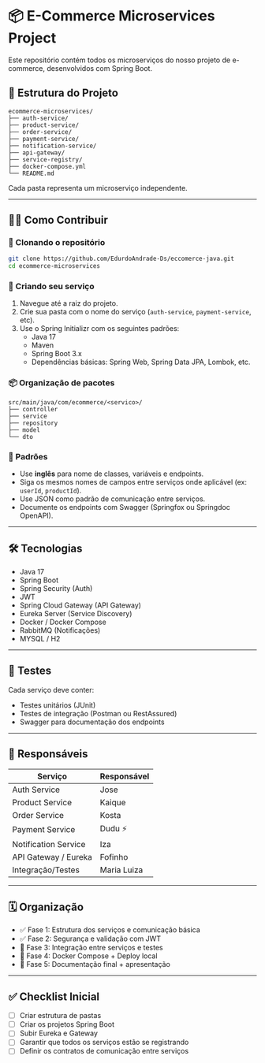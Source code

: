 # 📦 E-Commerce Microservices Project

Este repositório contém todos os microserviços do nosso projeto de e-commerce, desenvolvidos com Spring Boot.

## 🚧 Estrutura do Projeto

```
ecommerce-microservices/
├── auth-service/
├── product-service/
├── order-service/
├── payment-service/
├── notification-service/
├── api-gateway/
├── service-registry/
├── docker-compose.yml
└── README.md
```

Cada pasta representa um microserviço independente.

---

## 👨‍💻 Como Contribuir

### 🔁 Clonando o repositório
```bash
git clone https://github.com/EdurdoAndrade-Ds/eccomerce-java.git
cd ecommerce-microservices
```

### 📁 Criando seu serviço
1. Navegue até a raiz do projeto.
2. Crie sua pasta com o nome do serviço (`auth-service`, `payment-service`, etc).
3. Use o Spring Initializr com os seguintes padrões:
   - Java 17
   - Maven
   - Spring Boot 3.x
   - Dependências básicas: Spring Web, Spring Data JPA, Lombok, etc.

### 📦 Organização de pacotes 
```
src/main/java/com/ecommerce/<servico>/
├── controller
├── service
├── repository
├── model
└── dto
```

### 📃 Padrões
- Use **inglês** para nome de classes, variáveis e endpoints.
- Siga os mesmos nomes de campos entre serviços onde aplicável (ex: `userId`, `productId`).
- Use JSON como padrão de comunicação entre serviços.
- Documente os endpoints com Swagger (Springfox ou Springdoc OpenAPI).

---

## 🛠 Tecnologias

- Java 17
- Spring Boot
- Spring Security (Auth)
- JWT
- Spring Cloud Gateway (API Gateway)
- Eureka Server (Service Discovery)
- Docker / Docker Compose
- RabbitMQ (Notificações)
- MYSQL / H2

---

## 🧪 Testes

Cada serviço deve conter:
- Testes unitários (JUnit)
- Testes de integração (Postman ou RestAssured)
- Swagger para documentação dos endpoints

---

## 🧠 Responsáveis

| Serviço              | Responsável    |
|----------------------|----------------|
| Auth Service         | Jose           |
| Product Service      | Kaique         |
| Order Service        | Kosta          |
| Payment Service      | Dudu ⚡        |
| Notification Service | Iza            |
| API Gateway / Eureka | Fofinho        |
| Integração/Testes    | Maria Luiza    |

---

## 🗓️ Organização

- ✅ Fase 1: Estrutura dos serviços e comunicação básica
- ✅ Fase 2: Segurança e validação com JWT
- 🔄 Fase 3: Integração entre serviços e testes
- 🧪 Fase 4: Docker Compose + Deploy local
- 📖 Fase 5: Documentação final + apresentação

---

## ✅ Checklist Inicial

- [ ] Criar estrutura de pastas
- [ ] Criar os projetos Spring Boot
- [ ] Subir Eureka e Gateway
- [ ] Garantir que todos os serviços estão se registrando
- [ ] Definir os contratos de comunicação entre serviços
#
